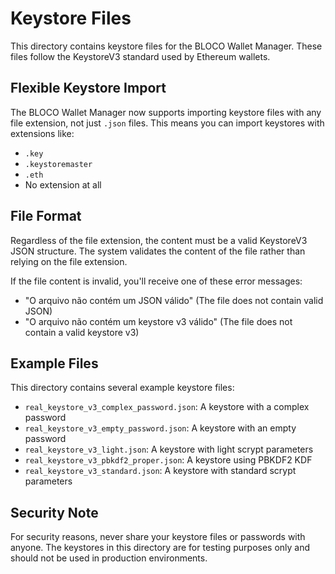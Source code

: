 # Keystore Files

This directory contains keystore files for the BLOCO Wallet Manager. These files follow the KeystoreV3 standard used by Ethereum wallets.

## Flexible Keystore Import

The BLOCO Wallet Manager now supports importing keystore files with any file extension, not just `.json` files. This means you can import keystores with extensions like:
- `.key`
- `.keystoremaster`
- `.eth`
- No extension at all

## File Format

Regardless of the file extension, the content must be a valid KeystoreV3 JSON structure. The system validates the content of the file rather than relying on the file extension.

If the file content is invalid, you'll receive one of these error messages:
- "O arquivo não contém um JSON válido" (The file does not contain valid JSON)
- "O arquivo não contém um keystore v3 válido" (The file does not contain a valid keystore v3)

## Example Files

This directory contains several example keystore files:

- `real_keystore_v3_complex_password.json`: A keystore with a complex password
- `real_keystore_v3_empty_password.json`: A keystore with an empty password
- `real_keystore_v3_light.json`: A keystore with light scrypt parameters
- `real_keystore_v3_pbkdf2_proper.json`: A keystore using PBKDF2 KDF
- `real_keystore_v3_standard.json`: A keystore with standard scrypt parameters

## Security Note

For security reasons, never share your keystore files or passwords with anyone. The keystores in this directory are for testing purposes only and should not be used in production environments.